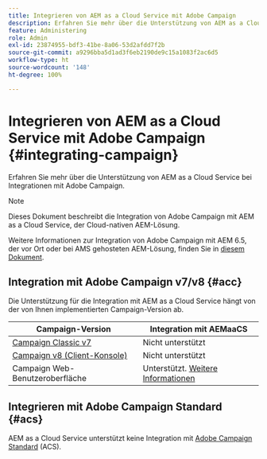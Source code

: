 ```yaml
---
title: Integrieren von AEM as a Cloud Service mit Adobe Campaign
description: Erfahren Sie mehr über die Unterstützung von AEM as a Cloud Service bei Integrationen mit Adobe Campaign.
feature: Administering
role: Admin
exl-id: 23874955-bdf3-41be-8a06-53d2afdd7f2b
source-git-commit: a9296bba5d1ad3f6eb2190de9c15a1083f2ac6d5
workflow-type: ht
source-wordcount: '148'
ht-degree: 100%

---
```



# Integrieren von AEM as a Cloud Service mit Adobe Campaign {#integrating-campaign}

Erfahren Sie mehr über die Unterstützung von AEM as a Cloud Service bei Integrationen mit Adobe Campaign.

>[!NOTE]
>
>Dieses Dokument beschreibt die Integration von Adobe Campaign mit AEM as a Cloud Service, der Cloud-nativen AEM-Lösung.
>
>Weitere Informationen zur Integration von Adobe Campaign mit AEM 6.5, der vor Ort oder bei AMS gehosteten AEM-Lösung, finden Sie in [diesem Dokument](https://experienceleague.adobe.com/docs/experience-manager-65/administering/integration/campaign.html?lang=de).

## Integration mit Adobe Campaign v7/v8 {#acc}

Die Unterstützung für die Integration mit AEM as a Cloud Service hängt von der von Ihnen implementierten Campaign-Version ab.

| Campaign-Version | Integration mit AEMaaCS |
|---|---|
| [Campaign Classic v7](https://experienceleague.adobe.com/docs/campaign-classic.html?lang=de) | Nicht unterstützt |
| [Campaign v8 (Client-Konsole)](https://experienceleague.adobe.com/docs/campaign-v8.html?lang=de) | Nicht unterstützt |
| Campaign Web-Benutzeroberfläche | Unterstützt. [Weitere Informationen](https://experienceleague.adobe.com/docs/campaign-web/v8/integrations/aem-assets.html?lang=de) |


## Integrieren mit Adobe Campaign Standard {#acs}

AEM as a Cloud Service unterstützt keine Integration mit [Adobe Campaign Standard](https://experienceleague.adobe.com/docs/campaign-standard.html?lang=de) (ACS).
